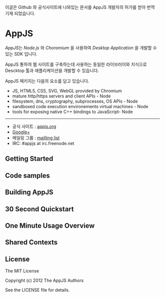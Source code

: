 이글은 Github 와 공식사이트에 나와있는 문서를 AppJS 개발자의 허가를 받아 번역 기재 되었습니다.
# AppJS
*AppJS*는 *Node.js* 와 *Choromium* 을 사용하여 *Desktop Application* 을 개발할 수 있는 SDK 입니다. 

AppJS 통하여  웹 사이트를 구축하는데 사용하는 동일한 라이브러이와 지식으로 Descktop 툴과 애플리케이션을 개발할 수 있습니다. 

AppJS 페키지는 다음의 요소를 담고 있습니다.
* JS, HTML5, CSS, SVG, WebGL provided by Chromium
* mature http/https servers and client APIs - Node
* filesystem, dns, cryptography, subprocesses, OS APIs - Node
* sandboxed code execution environements virtual machines - Node
* tools for exposing native C++ bindings to JavaScript- Node

---

* 공식 사이트 : [appjs.org](http://appjs.org)
* [Google+](https://plus.google.com/u/0/112803615725562877790/posts)
* 메일링 그룹 : [mailling list](https://groups.google.com/forum/#!forum/appjs-dev)
* IRC: #appjs at irc.freenode.net

## Getting Started

## Code samples

## Building AppJS


## 30 Second Quickstart

## One Minute Usage Overview

## Shared Contexts

## License
The MIT License

Copyright (c) 2012 The AppJS Authors

See the LICENSE file for details.






